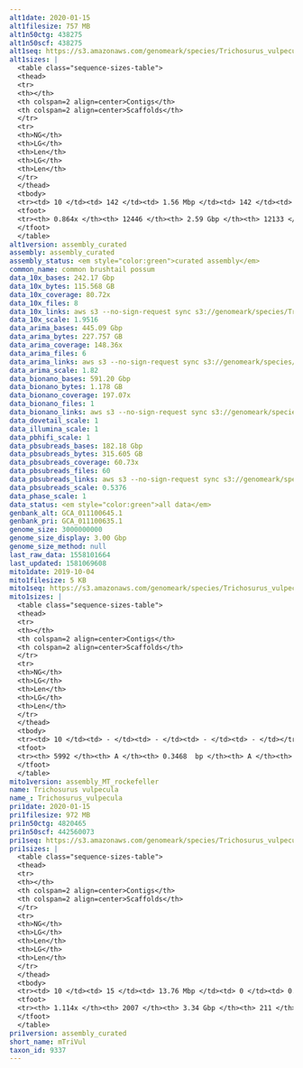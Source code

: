 ```yaml
---
alt1date: 2020-01-15
alt1filesize: 757 MB
alt1n50ctg: 438275
alt1n50scf: 438275
alt1seq: https://s3.amazonaws.com/genomeark/species/Trichosurus_vulpecula/mTriVul1/assembly_curated/mTriVul1.alt.cur.20200115.fasta.gz
alt1sizes: |
  <table class="sequence-sizes-table">
  <thead>
  <tr>
  <th></th>
  <th colspan=2 align=center>Contigs</th>
  <th colspan=2 align=center>Scaffolds</th>
  </tr>
  <tr>
  <th>NG</th>
  <th>LG</th>
  <th>Len</th>
  <th>LG</th>
  <th>Len</th>
  </tr>
  </thead>
  <tbody>
  <tr><td> 10 </td><td> 142 </td><td> 1.56 Mbp </td><td> 142 </td><td> 1.56 Mbp </td></tr>  <tr><td> 20 </td><td> 381 </td><td> 1.06 Mbp </td><td> 381 </td><td> 1.06 Mbp </td></tr>  <tr><td> 30 </td><td> 709 </td><td> 0.80 Mbp </td><td> 709 </td><td> 0.80 Mbp </td></tr>  <tr><td> 40 </td><td> 1143 </td><td> 0.60 Mbp </td><td> 1143 </td><td> 0.60 Mbp </td></tr>  <tr style="background-color:#cccccc;"><td> 50 </td><td> 1722 </td><td> 0.44 Mbp </td><td> 1722 </td><td> 0.44 Mbp </td></tr>  <tr><td> 60 </td><td> 2552 </td><td> 0.30 Mbp </td><td> 2552 </td><td> 0.30 Mbp </td></tr>  <tr><td> 70 </td><td> 3898 </td><td> 0.16 Mbp </td><td> 3897 </td><td> 0.16 Mbp </td></tr>  <tr><td> 80 </td><td> 6931 </td><td> 62.47 Kbp </td><td> 6895 </td><td> 63.50 Kbp </td></tr>  <tr><td> 90 </td><td> - </td><td> - </td><td> - </td><td> - </td></tr>  <tr><td> 100 </td><td> - </td><td> - </td><td> - </td><td> - </td></tr>  </tbody>
  <tfoot>
  <tr><th> 0.864x </th><th> 12446 </th><th> 2.59 Gbp </th><th> 12133 </th><th> 2.59 Gbp </th></tr>
  </tfoot>
  </table>
alt1version: assembly_curated
assembly: assembly_curated
assembly_status: <em style="color:green">curated assembly</em>
common_name: common brushtail possum
data_10x_bases: 242.17 Gbp
data_10x_bytes: 115.568 GB
data_10x_coverage: 80.72x
data_10x_files: 8
data_10x_links: aws s3 --no-sign-request sync s3://genomeark/species/Trichosurus_vulpecula/mTriVul1/genomic_data/10x/ .<br>
data_10x_scale: 1.9516
data_arima_bases: 445.09 Gbp
data_arima_bytes: 227.757 GB
data_arima_coverage: 148.36x
data_arima_files: 6
data_arima_links: aws s3 --no-sign-request sync s3://genomeark/species/Trichosurus_vulpecula/mTriVul1/genomic_data/arima/ .<br>
data_arima_scale: 1.82
data_bionano_bases: 591.20 Gbp
data_bionano_bytes: 1.178 GB
data_bionano_coverage: 197.07x
data_bionano_files: 1
data_bionano_links: aws s3 --no-sign-request sync s3://genomeark/species/Trichosurus_vulpecula/mTriVul1/genomic_data/bionano/ .<br>
data_dovetail_scale: 1
data_illumina_scale: 1
data_pbhifi_scale: 1
data_pbsubreads_bases: 182.18 Gbp
data_pbsubreads_bytes: 315.605 GB
data_pbsubreads_coverage: 60.73x
data_pbsubreads_files: 60
data_pbsubreads_links: aws s3 --no-sign-request sync s3://genomeark/species/Trichosurus_vulpecula/mTriVul1/genomic_data/pacbio/ . --exclude "*ccs*bam*"<br>
data_pbsubreads_scale: 0.5376
data_phase_scale: 1
data_status: <em style="color:green">all data</em>
genbank_alt: GCA_011100645.1
genbank_pri: GCA_011100635.1
genome_size: 3000000000
genome_size_display: 3.00 Gbp
genome_size_method: null
last_raw_data: 1558101664
last_updated: 1581069608
mito1date: 2019-10-04
mito1filesize: 5 KB
mito1seq: https://s3.amazonaws.com/genomeark/species/Trichosurus_vulpecula/mTriVul1/assembly_MT_rockefeller/mTriVul1.MT.20191004.fasta.gz
mito1sizes: |
  <table class="sequence-sizes-table">
  <thead>
  <tr>
  <th></th>
  <th colspan=2 align=center>Contigs</th>
  <th colspan=2 align=center>Scaffolds</th>
  </tr>
  <tr>
  <th>NG</th>
  <th>LG</th>
  <th>Len</th>
  <th>LG</th>
  <th>Len</th>
  </tr>
  </thead>
  <tbody>
  <tr><td> 10 </td><td> - </td><td> - </td><td> - </td><td> - </td></tr>  <tr><td> 20 </td><td> - </td><td> - </td><td> - </td><td> - </td></tr>  <tr><td> 30 </td><td> - </td><td> - </td><td> - </td><td> - </td></tr>  <tr><td> 40 </td><td> - </td><td> - </td><td> - </td><td> - </td></tr>  <tr style="background-color:#cccccc;"><td> 50 </td><td> - </td><td style="background-color:#ff8888;"> - </td><td> - </td><td style="background-color:#ff8888;"> - </td></tr>  <tr><td> 60 </td><td> - </td><td> - </td><td> - </td><td> - </td></tr>  <tr><td> 70 </td><td> - </td><td> - </td><td> - </td><td> - </td></tr>  <tr><td> 80 </td><td> - </td><td> - </td><td> - </td><td> - </td></tr>  <tr><td> 90 </td><td> - </td><td> - </td><td> - </td><td> - </td></tr>  <tr><td> 100 </td><td> - </td><td> - </td><td> - </td><td> - </td></tr>  </tbody>
  <tfoot>
  <tr><th> 5992 </th><th> A </th><th> 0.3468  bp </th><th> A </th><th> 0.3468  bp </th></tr>
  </tfoot>
  </table>
mito1version: assembly_MT_rockefeller
name: Trichosurus vulpecula
name_: Trichosurus_vulpecula
pri1date: 2020-01-15
pri1filesize: 972 MB
pri1n50ctg: 4820465
pri1n50scf: 442560073
pri1seq: https://s3.amazonaws.com/genomeark/species/Trichosurus_vulpecula/mTriVul1/assembly_curated/mTriVul1.pri.cur.20200115.fasta.gz
pri1sizes: |
  <table class="sequence-sizes-table">
  <thead>
  <tr>
  <th></th>
  <th colspan=2 align=center>Contigs</th>
  <th colspan=2 align=center>Scaffolds</th>
  </tr>
  <tr>
  <th>NG</th>
  <th>LG</th>
  <th>Len</th>
  <th>LG</th>
  <th>Len</th>
  </tr>
  </thead>
  <tbody>
  <tr><td> 10 </td><td> 15 </td><td> 13.76 Mbp </td><td> 0 </td><td> 0.57 Gbp </td></tr>  <tr><td> 20 </td><td> 41 </td><td> 9.81 Mbp </td><td> 1 </td><td> 463.07 Mbp </td></tr>  <tr><td> 30 </td><td> 76 </td><td> 7.41 Mbp </td><td> 1 </td><td> 463.07 Mbp </td></tr>  <tr><td> 40 </td><td> 122 </td><td> 5.81 Mbp </td><td> 2 </td><td> 445.41 Mbp </td></tr>  <tr style="background-color:#cccccc;"><td> 50 </td><td> 179 </td><td style="background-color:#88ff88;"> 4.82 Mbp </td><td> 3 </td><td style="background-color:#88ff88;"> 442.56 Mbp </td></tr>  <tr><td> 60 </td><td> 248 </td><td> 4.01 Mbp </td><td> 3 </td><td> 442.56 Mbp </td></tr>  <tr><td> 70 </td><td> 332 </td><td> 3.13 Mbp </td><td> 4 </td><td> 310.11 Mbp </td></tr>  <tr><td> 80 </td><td> 447 </td><td> 2.22 Mbp </td><td> 5 </td><td> 285.15 Mbp </td></tr>  <tr><td> 90 </td><td> 605 </td><td> 1.59 Mbp </td><td> 6 </td><td> 275.47 Mbp </td></tr>  <tr><td> 100 </td><td> 849 </td><td> 0.94 Mbp </td><td> 7 </td><td> 267.64 Mbp </td></tr>  </tbody>
  <tfoot>
  <tr><th> 1.114x </th><th> 2007 </th><th> 3.34 Gbp </th><th> 211 </th><th> 3.36 Gbp </th></tr>
  </tfoot>
  </table>
pri1version: assembly_curated
short_name: mTriVul
taxon_id: 9337
---
```

